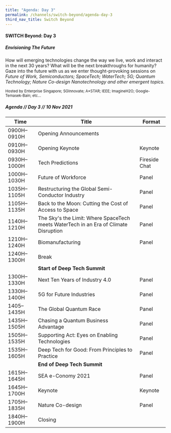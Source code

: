 ```yaml
---
title: "Agenda: Day 3"
permalink: /channels/switch-beyond/agenda-day-3
third_nav_title: Switch Beyond
---
```

#### SWITCH Beyond: Day 3 
##### Envisioning The Future

How will emerging technologies change the way we live, work and interact in the next 30 years? What will be the next breakthroughs for humanity? Gaze into the future with us as we enter thought-provoking sessions on *Future of Work, Semiconductors; SpaceTech; WaterTech; 5G; Quantum Technology; Nature Co-design Nanotechnology and other emergent topics.*

<sub>Hosted by Enterprise Singapore; SGInnovate; A*STAR; IEEE;  ImagineH2O; Google-Temasek-Bain; etc...</sub>

##### Agenda // Day 3 // 10 Nov 2021

| Time | Title | Format |
| -------- | -------- | -------- |
| 0900H–0910H     | Opening Announcements    |      |
| 0910H–0930H     | Opening Keynote    | Keynote     |
| 0930H–1000H     | Tech Predictions    | Fireside Chat     |
| 1000H–1030H     | Future of Workforce     | Panel     |
| 1035H–1105H     | Restructuring the Global Semi-Conductor Industry     | Panel    |
| 1105H–1135H     | Back to the Moon: Cutting the Cost of Access to Space     | Panel   |
| 1140H–1210H     | The Sky's the Limit: Where SpaceTech meets WaterTech in an Era of Climate Disruption       | Panel     |
| 1210H–1240H     | Biomanufacturing     | Panel     |
| 1240H–1300H     | Break     |     |
|      | **Start of Deep Tech Summit**     |      |
| 1300H–1330H     | Next Ten Years of Industry 4.0    | Panel     |
| 1330H–1400H     | 5G for Future Industries     | Panel     |
| 1405–1435H     | The Global Quantum Race    | Panel     |
| 1435H–1505H     | Chasing a Quantum Business Advantage    | Panel     |
| 1505H–1535H     | Supporting Act: Eyes on Enabling Technologies     | Panel    |
| 1535H–1605H     | Deep Tech for Good: From Principles to Practice     | Panel     |
|      | **End of Deep Tech Summit**     |      |
| 1615H–1645H     | SEA e-Conomy 2021     | Panel    |
| 1645H–1700H     | Keynote    | Keynote     |
| 1705H–1835H     | Nature Co-design    | Panel     |
| 1840H–1900H     | Closing     |    |